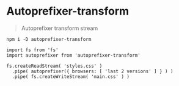 # Autoprefixer-transform

> Autoprefixer transform stream

```
npm i -D autoprefixer-transform
```

```
import fs from 'fs'
import autoprefixer from 'autoprefixer-transform'

fs.createReadStream( 'styles.css' )
  .pipe( autoprefixer({ browsers: [ 'last 2 versions' ] } ) )
  .pipe( fs.createWriteStream( 'main.css' ) )
```
